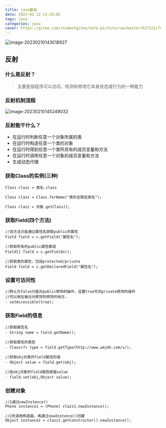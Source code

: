 ```yaml
---
title: java基础
date: 2023-02-12 23:33:02
tags: java
categories: java
cover: https://gitee.com/studentgitee/note-picture/raw/master/917121c7d8615458f6c6039069fc6255.png
---
```

![image-20230210143018927](https://gitee.com/studentgitee/note-picture/raw/master/image-20230210143018927.png)

## 反射

### 什么是反射？

> 主要是指程序可以访问、检测和修改它本身状态或行为的一种能力

### 反射机制流程

![image-20230210145249032](https://gitee.com/studentgitee/note-picture/raw/master/image-20230210145249032.png)

### 反射能干什么？

- 在运行时判断任意一个对象所属的类
- 在运行时构造任意一个类的对象
- 在运行时得到任意一个类所具有的成员变量和方法
- 在运行时调用任意一个对象的成员变量和方法
- 生成动态代理

### 获取Class的实例(三种)

```
Class clazz = 类名.class

Class clazz = Class.forName("类的全限定类名");

Class clazz = 对象.getClass();
```

### 获取Field(四个方法)

```
//该方法只能通过属性名获取public的属性
Field field = c.getField("属性名");　　　

//获取所有的public属性数组
Field[] field = c.getFields();　　

//获取类的属性，包括protected/private
Field field = c.getDeclaredField("属性名"); 
```

### 设置可访问性

```
//默认为false只能对public修饰的操作，设置true可对private修饰的操作
//可以用在被访问修饰符修饰的地方，
- setAccessible(true);　　
```

### 获取Field的信息

```
//获取属性名
- String name = field.getName();　　

//获取属性的类型
- Class<?> type = field.getType(http://www.amjmh.com/v/);　　

//获取obj对象的field属性的值
- Object value = field.get(obj);　　

//给obj对象的field属性赋值value
- field.set(obj,Object value);　　　　
```

### 创建对象

```
//1通过newInstence()
Phone instance1 = (Phone) clazz1.newInstance();

//2先调用构造器，再通过newInstence()创建
Object instance2 = clazz1.getConstructor().newInstance();
```

